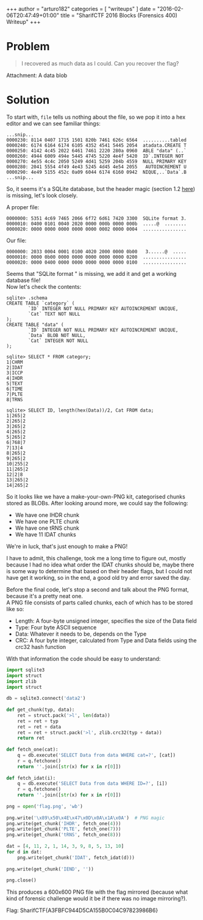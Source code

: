 +++
author = "arturo182"
categories = [ "writeups" ]
date = "2016-02-06T20:47:49+01:00"
title = "SharifCTF 2016 Blocks (Forensics 400) Writeup"
+++

# Problem

> I recovered as much data as I could. Can you recover the flag?

Attachment: A data blob

# Solution

To start with, `file` tells us nothing about the file, so we pop it into a hex editor and we can see familiar things:

~~~none
...snip...
0000230: 8114 0407 1715 1501 820b 7461 626c 6564  ..........tabled
0000240: 6174 6164 6174 6105 4352 4541 5445 2054  atadata.CREATE T
0000250: 4142 4c45 2022 6461 7461 2220 280a 0960  ABLE "data" (..`
0000260: 4944 6009 494e 5445 4745 5220 4e4f 5420  ID`.INTEGER NOT
0000270: 4e55 4c4c 2050 5249 4d41 5259 204b 4559  NULL PRIMARY KEY
0000280: 2041 5554 4f49 4e43 5245 4d45 4e54 2055   AUTOINCREMENT U
0000290: 4e49 5155 452c 0a09 6044 6174 6160 0942  NIQUE,..`Data`.B
...snip...
~~~

So, it seems it's a SQLite database, but the header magic (section 1.2 [here](https://www.sqlite.org/fileformat2.html)) is missing, let's look closely.

A proper file:

~~~none
0000000: 5351 4c69 7465 2066 6f72 6d61 7420 3300  SQLite format 3.
0000010: 0400 0101 0040 2020 0000 000b 0000 000b  .....@  ........
0000020: 0000 0000 0000 0000 0000 0002 0000 0004  ................
~~~

Our file:

~~~none
0000000: 2033 0004 0001 0100 4020 2000 0000 0b00   3......@  .....
0000010: 0000 0b00 0000 0000 0000 0000 0000 0200  ................
0000020: 0000 0400 0000 0000 0000 0000 0000 0100  ................
~~~

Seems that "SQLite format " is missing, we add it and get a working database file!  
Now let's check the contents:

~~~none
sqlite> .schema
CREATE TABLE `category` (
        `ID` INTEGER NOT NULL PRIMARY KEY AUTOINCREMENT UNIQUE,
        `Cat` TEXT NOT NULL
);
CREATE TABLE "data" (
        `ID` INTEGER NOT NULL PRIMARY KEY AUTOINCREMENT UNIQUE,
        `Data` BLOB NOT NULL,
        `Cat` INTEGER NOT NULL
);

sqlite> SELECT * FROM category;
1|CHRM
2|IDAT
3|ICCP
4|IHDR
5|TEXT
6|TIME
7|PLTE
8|TRNS

sqlite> SELECT ID, length(hex(Data))/2, Cat FROM data;
1|265|2
2|265|2
3|265|2
4|265|2
5|265|2
6|768|7
7|13|4
8|265|2
9|265|2
10|255|2
11|265|2
12|2|8
13|265|2
14|265|2
~~~

So it looks like we have a make-your-own-PNG kit, categorised chunks stored as BLOBs. After looking around more, we could say the following:

- We have one IHDR chunk
- We have one PLTE chunk
- We have one tRNS chunk
- We have 11 IDAT chunks
 
We're in luck, that's just enough to make a PNG!

I have to admit, this challenge, took me a long time to figure out, mostly because I had no idea what order the IDAT chunks should be, maybe there is some way to determine that based on their header flags, but I could not have get it working, so in the end, a good old try and error saved the day.

Before the final code, let's stop a second and talk about the PNG format, because it's a pretty neat one.  
A PNG file consists of parts called chunks, each of which has to be stored like so:

- Length: A four-byte unsigned integer, specifies the size of the Data field
- Type: Four byte ASCII sequence
- Data: Whatever it needs to be, depends on the Type
- CRC: A four byte integer, calculated from Type and Data fields using the crc32 hash function

With that information the code should be easy to understand:

~~~python
import sqlite3
import struct
import zlib
import struct
 
db = sqlite3.connect('data2')
 
def get_chunk(typ, data):
    ret = struct.pack('>l', len(data))
    ret = ret + typ
    ret = ret + data
    ret = ret + struct.pack('>l', zlib.crc32(typ + data))
    return ret
 
def fetch_one(cat):
    q = db.execute('SELECT Data from data WHERE cat=?', [cat])
    r = q.fetchone()
    return ''.join([str(x) for x in r[0]])
 
def fetch_idat(i):
    q = db.execute('SELECT Data from data WHERE ID=?', [i])
    r = q.fetchone()
    return ''.join([str(x) for x in r[0]])
 
png = open('flag.png', 'wb')
 
png.write('\x89\x50\x4E\x47\x0D\x0A\x1A\x0A')  # PNG magic
png.write(get_chunk('IHDR', fetch_one(4)))
png.write(get_chunk('PLTE', fetch_one(7)))
png.write(get_chunk('tRNS', fetch_one(8)))
 
dat = [4, 11, 2, 1, 14, 3, 9, 8, 5, 13, 10]
for d in dat:
    png.write(get_chunk('IDAT', fetch_idat(d)))
 
png.write(get_chunk('IEND', ''))
 
png.close()
~~~

This produces a 600x600 PNG file with the flag mirrored (because what kind of forensic challenge would it be if there was no image mirroring?).

Flag: SharifCTF{A3FBFC944D5CA155B0C04C97823986B6}
